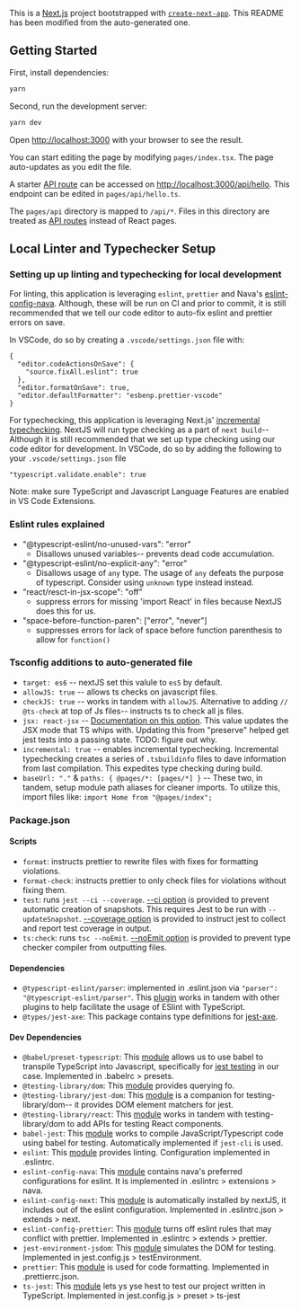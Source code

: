 This is a [Next.js](https://nextjs.org/) project bootstrapped with [`create-next-app`](https://github.com/vercel/next.js/tree/canary/packages/create-next-app). This README has been modified from the auto-generated one.

## Getting Started

First, install dependencies:

```bash
yarn
```

Second, run the development server:

```bash
yarn dev
```

Open [http://localhost:3000](http://localhost:3000) with your browser to see the result.

You can start editing the page by modifying `pages/index.tsx`. The page auto-updates as you edit the file.

A starter [API route](https://nextjs.org/docs/api-routes/introduction) can be accessed on [http://localhost:3000/api/hello](http://localhost:3000/api/hello). This endpoint can be edited in `pages/api/hello.ts`.

The `pages/api` directory is mapped to `/api/*`. Files in this directory are treated as [API routes](https://nextjs.org/docs/api-routes/introduction) instead of React pages.

## Local Linter and Typechecker Setup

### Setting up up linting and typechecking for local development

For linting, this application is leveraging `eslint`, `prettier` and Nava's [eslint-config-nava](https://github.com/navapbc/eslint-config-nava). Although, these will be run on CI and prior to commit, it is still recommended that we tell our code editor to auto-fix eslint and prettier errors on save.

In VSCode, do so by creating a `.vscode/settings.json` file with:

```
{
  "editor.codeActionsOnSave": {
    "source.fixAll.eslint": true
  },
  "editor.formatOnSave": true,
  "editor.defaultFormatter": "esbenp.prettier-vscode"
}
```

For typechecking, this application is leveraging Next.js' [incremental typechecking](https://nextjs.org/docs/basic-features/typescript#incremental-type-checking). NextJS will run type checking as a part of `next build`-- Although it is still recommended that we set up type checking using our code editor for development. In VSCode, do so by adding the following to your `.vscode/settings.json` file

```
"typescript.validate.enable": true
```

Note: make sure TypeScript and Javascript Language Features are enabled in VS Code Extensions.

### Eslint rules explained

- "@typescript-eslint/no-unused-vars": "error"
  - Disallows unused variables-- prevents dead code accumulation.
- "@typescript-eslint/no-explicit-any": "error"
  - Disallows usage of `any` type. The usage of `any` defeats the purpose of typescript. Consider using `unknown` type instead instead.
- "react/resct-in-jsx-scope": "off"
  - suppress errors for missing 'import React' in files because NextJS does this for us.
- "space-before-function-paren": ["error", "never"]
  - suppresses errors for lack of space before function parenthesis to allow for `function()`

### Tsconfig additions to auto-generated file

- `target: es6` -- nextJS set this valule to `es5` by default.
- `allowJS: true` -- allows ts checks on javascript files.
- `checkJS: true` -- works in tandem with `allowJS`. Alternative to adding `// @ts-check` at top of Js files-- instructs ts to check all js files.
- `jsx: react-jsx` -- [Documentation on this option](https://www.typescriptlang.org/docs/handbook/jsx.html). This value updates the JSX mode that TS whips with. Updating this from "preserve" helped get jest tests into a passing state. TODO: figure out why.
- `incremental: true` -- enables incremental typechecking. Incremental typechecking creates a series of `.tsbuildinfo` files to dave information from last compilation. This expedites type checking during build.
- `baseUrl: "."` & `paths: { @pages/*: [pages/*] }` -- These two, in tandem, setup module path aliases for cleaner imports. To utilize this, import files like: `import Home from "@pages/index";`

### Package.json

#### Scripts

- `format`: instructs prettier to rewrite files with fixes for formatting violations.
- `format-check`: instructs prettier to only check files for violations without fixing them.
- `test`: runs `jest --ci --coverage`. [--ci option](https://jestjs.io/docs/cli#--ci) is provided to prevent automatic creation of snapshots. This requires Jest to be run with `--updateSnapshot`. [--coverage option](https://jestjs.io/docs/cli#--coverageboolean) is provided to instruct jest to collect and report test coverage in output.
- `ts:check`: runs `tsc --noEmit`. [--noEmit option](https://www.typescriptlang.org/tsconfig#noEmit) is provided to prevent type checker compiler from outputting files.

#### Dependencies

- `@typescript-eslint/parser`: implemented in .eslint.json via `"parser": "@typescript-eslint/parser"`. This [plugin](https://www.npmjs.com/package/@typescript-eslint/parser) works in tandem with other plugins to help facilitate the usage of ESlint with TypeScript.
- `@types/jest-axe`: This package contains type definitions for [jest-axe](https://www.npmjs.com/package/jest-axe).

#### Dev Dependencies

- `@babel/preset-typescript`: This [module](https://babeljs.io/docs/en/babel-preset-typescript) allows us to use babel to transpile TypeScript into Javascript, specifically for [jest testing](https://jestjs.io/docs/getting-started#using-typescript) in our case. Implemented in .babelrc > presets.
- `@testing-library/dom`: This [module](https://github.com/testing-library/dom-testing-library) provides querying fo.
- `@testing-library/jest-dom`: This [module](https://testing-library.com/docs/ecosystem-jest-dom/) is a companion for testing-library/dom-- it provides DOM element matchers for jest.
- `@testing-library/react`: This [module](https://testing-library.com/docs/react-testing-library/intro/) works in tandem with testing-library/dom to add APIs for testing React components.
- `babel-jest`: This [module](https://www.npmjs.com/package/babel-jest) works to compile JavaScript/Typescript code using babel for testing. Automatically implemented if `jest-cli` is used.
- `eslint`: This [module](https://www.npmjs.com/package/eslint) provides linting. Configuration implemented in .eslintrc.
- `eslint-config-nava`: This [module](https://github.com/navapbc/eslint-config-nava) contains nava's preferred configurations for eslint. It is implemented in .eslintrc > extensions > nava.
- `eslint-config-next`: This [module](https://nextjs.org/docs/basic-features/eslint) is automatically installed by nextJS, it includes out of the eslint configuration. Implemented in .eslintrc.json > extends > next.
- `eslint-config-prettier`: This [module](https://github.com/prettier/eslint-config-prettier) turns off eslint rules that may conflict with prettier. Implemented in .eslintrc > extends > prettier.
- `jest-environment-jsdom`: This [module](https://www.npmjs.com/package/jest-environment-jsdom) simulates the DOM for testing. Implemented in jest.config.js > testEnvironment.
- `prettier`: This [module](https://prettier.io/) is used for code formatting. Implemented in .prettierrc.json.
- `ts-jest`: This [module](https://www.npmjs.com/package/ts-jest) lets ys yse hest to test our project written in TypeScript. Implemented in jest.config.js > preset > ts-jest

